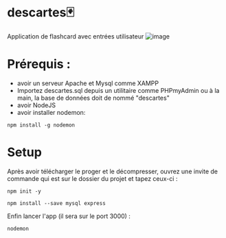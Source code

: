 # descartes🃏
Application de flashcard avec entrées utilisateur
![image](https://github.com/benstitousofiane/descartes/assets/129552238/c666dcfe-12ac-4396-b8af-7a3f30653025)



# Prérequis :
- avoir un serveur Apache et Mysql comme XAMPP
- Importez descartes.sql depuis un utilitaire comme PHPmyAdmin ou à la main, la base de données doit de nommé "descartes"
- avoir NodeJS
- avoir installer nodemon:
```
npm install -g nodemon
```

# Setup
Après avoir télécharger le proger et le décompresser, ouvrez une invite de commande qui est sur le dossier du projet et tapez ceux-ci :

```
npm init -y
```
```
npm install --save mysql express
```
Enfin lancer l'app (il sera sur le port 3000) :
```
nodemon
```
